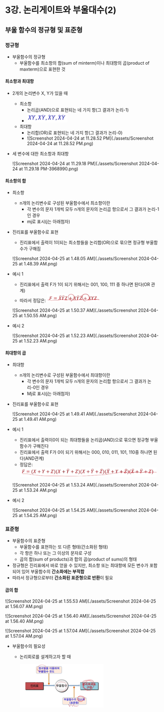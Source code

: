 # 3강. 논리게이트와 부울대수(2)

## 부울 함수의 정규형 및 표준형

### 정규형

- 부울함수의 정규형
  - 부울함수를 최소항의 합(sum of minterm)이나 최대항의 곱(product of maxterm)으로 표현한 것

#### 최소항과 최대항

- 2개의 논리변수 X, Y가 있을 때

  - 최소항
    - 논리곱(AND)으로 표현되는 네 가지 항(그 결과가 논리-1)
    - <img src="./assets/Screenshot 2024-04-24 at 11.26.46 PM.png" alt="Screenshot 2024-04-24 at 11.26.46 PM"  />
  - 최대항
    - 논리합(OR)로 표현되는 네 가지 항(그 결과가 논리-0)
    - ![Screenshot 2024-04-24 at 11.28.52 PM](./assets/Screenshot 2024-04-24 at 11.28.52 PM.png)

- 세 변수에 대한 최소항과 최대항

  ![Screenshot 2024-04-24 at 11.29.18 PM](./assets/Screenshot 2024-04-24 at 11.29.18 PM-3968990.png)

#### 최소항의 합

- 최소항

  - n개의 논리변수로 구성된 부울함수에서 최소항이란
    - 각 변수의 문자 1개씩 모두 n개의 문자의 논리곱 항으로서 그 결과가 논리-1인 경우
    - mj로 표시(j는 아래첨자)

- 진리표를 부울함수로 표현

  - 진리표에서 출력이 1이되는 최소항들을 논리합(OR)으로 묶으면 정규형 부울함수가 구해짐

  ![Screenshot 2024-04-25 at 1.48.05 AM](./assets/Screenshot 2024-04-25 at 1.48.39 AM.png)

- 예시 1

  - 진리표에서 출력 F가 1이 되기 위해서는 001, 100, 111 중 하나면 된다(OR 관계)
  - 따라서 정답은: <img src="./assets/Screenshot 2024-04-25 at 1.51.41 AM.png" alt="Screenshot 2024-04-25 at 1.51.41 AM" style="zoom:80%;" />

  ![Screenshot 2024-04-25 at 1.50.37 AM](./assets/Screenshot 2024-04-25 at 1.50.55 AM.png)

- 예시 2

  ![Screenshot 2024-04-25 at 1.52.23 AM](./assets/Screenshot 2024-04-25 at 1.52.23 AM.png)

#### 최대항의 곱

- 최대항

  - n개의 논리변수로 구성된 부울함수에서 최대항이란
    - 각 변수의 문자 1개씩 모두 n개의 문자의 논리합 항으로서 그 결과가 논리-0인 경우
    - Mj로 표시(j는 아래첨자)

- 진리표를 부울함수로 표현

  ![Screenshot 2024-04-25 at 1.49.41 AM](./assets/Screenshot 2024-04-25 at 1.49.41 AM.png)

- 예시 1

  - 진리표에서 출력이0이 되는 최대항들을 논리곱(AND)으로 묶으면 정규형 부울함수가 구해진다
  - 진리표에서 출력 F가 0이 되기 위해서는 000, 010, 011, 101, 110중 하나면 된다(AND관계)
  - 정답은: <img src="./assets/Screenshot 2024-04-25 at 1.53.43 AM.png" alt="Screenshot 2024-04-25 at 1.53.43 AM" style="zoom:80%;" />

  ![Screenshot 2024-04-25 at 1.53.24 AM](./assets/Screenshot 2024-04-25 at 1.53.24 AM.png)

- 예시 2

  ![Screenshot 2024-04-25 at 1.54.25 AM](./assets/Screenshot 2024-04-25 at 1.54.25 AM.png)



### 표준형

- 부울함수의 표준형
  - 부울함수를 표현하는 또 다른 형태(간소화된 형태)
  - 각 항은 하나 또는 그 이상의 문자로 구성
  - 곱의 합(sum of products)과 합의 곱(product of sums)의 형태
- 정규형은 진리표에서 바로 얻을 수 있지만, 최소항 또는 최대항에 모든 변수가 포함되어 있어 부울함수의 **간소화에는 부적합**
- 따라서 정규형으로부터 **간소화된 표준형으로 반환**이 필요



#### 곱의 합

![Screenshot 2024-04-25 at 1.55.53 AM](./assets/Screenshot 2024-04-25 at 1.56.07 AM.png)



![Screenshot 2024-04-25 at 1.56.40 AM](./assets/Screenshot 2024-04-25 at 1.56.40 AM.png)

![Screenshot 2024-04-25 at 1.57.04 AM](./assets/Screenshot 2024-04-25 at 1.57.04 AM.png)

- 부울함수의 필요성

  - 논리회로를 설계하고자 할 때

    <img src="./assets/Screenshot 2024-04-25 at 1.57.48 AM.png" alt="Screenshot 2024-04-25 at 1.57.48 AM" style="zoom:50%;" />

